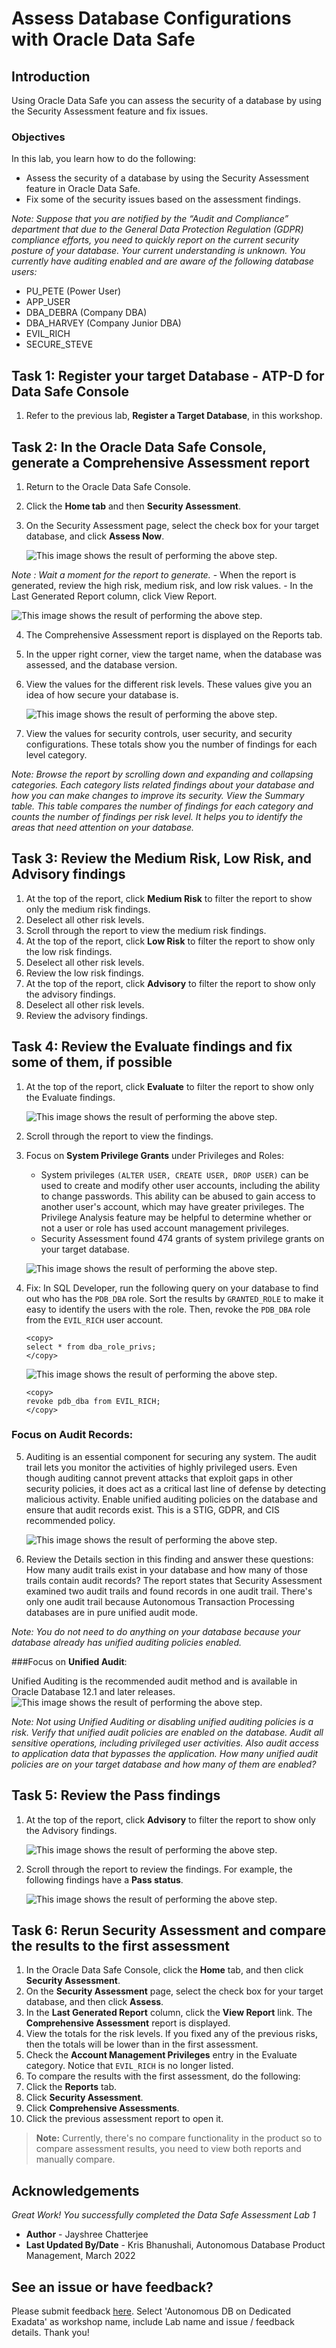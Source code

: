 # Assess Database Configurations with Oracle Data Safe
## Introduction
Using Oracle Data Safe you can assess the security of a database by using the Security Assessment feature and fix issues.

### Objectives

In this lab, you learn how to do the following:

- Assess the security of a database by using the Security Assessment feature in Oracle Data Safe.
- Fix some of the security issues based on the assessment findings.

*Note: Suppose that you are notified by the “Audit and Compliance” department that due to the General Data Protection Regulation (GDPR) compliance efforts, you need to quickly report on the current security posture of your database. Your current understanding is unknown. You currently have auditing enabled and are aware of the following database users:*

- PU_PETE (Power User)
- APP_USER
- DBA_DEBRA (Company DBA)
- DBA_HARVEY (Company Junior DBA)
- EVIL_RICH
- SECURE_STEVE

## Task 1: Register your target Database - ATP-D for Data Safe Console

1. Refer to the previous lab, **Register a Target Database**, in this workshop.

## Task 2: In the Oracle Data Safe Console, generate a Comprehensive Assessment report

1. Return to the Oracle Data Safe Console.
2. Click the **Home tab** and then **Security Assessment**.
3. On the Security Assessment page, select the check box for your target database, and click **Assess Now**.

    ![This image shows the result of performing the above step.](./images/Img4.png " ")

*Note : Wait a moment for the report to generate.*
    - When the report is generated, review the high risk, medium risk, and low risk values.
    - In the Last Generated Report column, click View Report.

![This image shows the result of performing the above step.](./images/Img5.png " ")

4. The Comprehensive Assessment report is displayed on the Reports tab.
5. In the upper right corner, view the target name, when the database was assessed, and the database version.
6. View the values for the different risk levels. These values give you an idea of how secure your database is.

    ![This image shows the result of performing the above step.](./images/Img6.png " ")

7. View the values for security controls, user security, and security configurations. These totals show you the number of findings for each level category.

*Note: Browse the report by scrolling down and expanding and collapsing categories. Each category lists related findings about your database and how you can make changes to improve its security.*
*View the Summary table. This table compares the number of findings for each category and counts the number of findings per risk level. It helps you to identify the areas that need attention on your database.*

## Task 3: Review the Medium Risk, Low Risk, and Advisory findings

1. At the top of the report, click **Medium Risk** to filter the report to show only the medium risk findings.
2. Deselect all other risk levels.
3. Scroll through the report to view the medium risk findings.
4. At the top of the report, click **Low Risk** to filter the report to show only the low risk findings.
5. Deselect all other risk levels.
6. Review the low risk findings.
7. At the top of the report, click **Advisory** to filter the report to show only the advisory findings.
8. Deselect all other risk levels.
9. Review the advisory findings.

## Task 4: Review the Evaluate findings and fix some of them, if possible

1. At the top of the report, click **Evaluate** to filter the report to show only the Evaluate findings.

    ![This image shows the result of performing the above step.](./images/Img7.png " ")
2. Scroll through the report to view the findings.
3. Focus on **System Privilege Grants** under Privileges and Roles:
    - System privileges `(ALTER USER, CREATE USER, DROP USER)` can be used to create and modify other user accounts, including the ability to change passwords. This ability can be abused to gain access to another user's account, which may have greater privileges. The Privilege Analysis feature may be helpful to determine whether or not a user or role has used account management privileges.
    - Security Assessment found 474 grants of system privilege grants on your target database.

    ![This image shows the result of performing the above step.](./images/Img8.png " ")

4. Fix: In SQL Developer, run the following query on your database to find out who has the `PDB_DBA` role. Sort the results by `GRANTED_ROLE` to make it easy to identify the users with the role. Then, revoke the `PDB_DBA` role from the `EVIL_RICH` user account.  

    ```
    <copy>
    select * from dba_role_privs;
    </copy>
    ```   
   ![This image shows the result of performing the above step.](./images/Img9.jpg " ")    

     ```
    <copy>
    revoke pdb_dba from EVIL_RICH;
    </copy>
    ```     

### Focus on **Audit Records**:

5. Auditing is an essential component for securing any system. The audit trail lets you monitor the activities of highly privileged users. Even though auditing cannot prevent attacks that exploit gaps in other security policies, it does act as a critical last line of defense by detecting malicious activity. Enable unified auditing policies on the database and ensure that audit records exist. This is a STIG, GDPR, and CIS recommended policy.

    ![This image shows the result of performing the above step.](./images/Img10.jpg " ")

6. Review the Details section in this finding and answer these questions: How many audit trails exist in your database and how many of those trails contain audit records? The report states that Security Assessment examined two audit trails and found records in one audit trail. There's only one audit trail because Autonomous Transaction Processing databases are in pure unified audit mode.

*Note: You do not need to do anything on your database because your database already has unified auditing policies enabled.*

###Focus on **Unified Audit**:

Unified Auditing is the recommended audit method and is available in Oracle Database 12.1 and later releases.
    ![This image shows the result of performing the above step.](./images/Img11.jpg " ")

*Note: Not using Unified Auditing or disabling unified auditing policies is a risk. Verify that unified audit policies are enabled on the database. Audit all sensitive operations, including privileged user activities. Also audit access to application data that bypasses the application. How many unified audit policies are on your target database and how many of them are enabled?*

## Task 5: Review the Pass findings

1. At the top of the report, click **Advisory** to filter the report to show only the Advisory findings.

    ![This image shows the result of performing the above step.](./images/Img12.png " ")

2. Scroll through the report to review the findings. For example, the following findings have a **Pass status**.

    ![This image shows the result of performing the above step.](./images/Img13.png " ")

## Task 6: Rerun Security Assessment and compare the results to the first assessment

1. In the Oracle Data Safe Console, click the **Home** tab, and then click **Security Assessment**.
2. On the **Security Assessment** page, select the check box for your target database, and then click **Assess**.
3. In the **Last Generated Report** column, click the **View Report** link. The **Comprehensive Assessment** report is displayed.
4. View the totals for the risk levels. If you fixed any of the previous risks, then the totals will be lower than in the first assessment.
5. Check the **Account Management Privileges** entry in the Evaluate category. Notice that `EVIL_RICH` is no longer listed.
6. To compare the results with the first assessment, do the following:
7. Click the **Reports** tab.
8. Click **Security Assessment**.
9. Click **Comprehensive Assessments**.
10. Click the previous assessment report to open it.

> **Note:**
Currently, there's no compare functionality in the product so to compare assessment results, you need to view both reports and manually compare.

## Acknowledgements

*Great Work! You successfully completed the Data Safe Assessment Lab 1*

- **Author** - Jayshree Chatterjee
- **Last Updated By/Date** - Kris Bhanushali, Autonomous Database Product Management, March 2022


## See an issue or have feedback?  
Please submit feedback [here](https://apexapps.oracle.com/pls/apex/f?p=133:1:::::P1_FEEDBACK:1).   Select 'Autonomous DB on Dedicated Exadata' as workshop name, include Lab name and issue / feedback details. Thank you!
